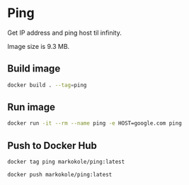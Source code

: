 # Ping

 Get IP address and ping host til infinity.

Image size is 9.3 MB.

## Build image

```bash
docker build . --tag=ping
```

## Run image

```bash
docker run -it --rm --name ping -e HOST=google.com ping
```

## Push to Docker Hub

```bash
docker tag ping markokole/ping:latest
```

```bash
docker push markokole/ping:latest
```
